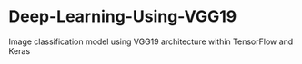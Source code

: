 # Deep-Learning-Using-VGG19
Image classification model using VGG19 architecture within TensorFlow and Keras
